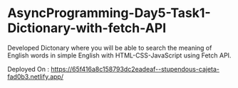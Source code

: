 # AsyncProgramming-Day5-Task1-Dictionary-with-fetch-API
Developed Dictonary where you will be able to search the meaning of English words in simple English with HTML-CSS-JavaScript using Fetch API.

Deployed On : https://65f416a8c158793dc2eadeaf--stupendous-cajeta-fad0b3.netlify.app/

